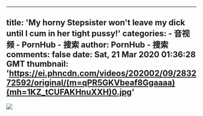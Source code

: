 
---
title: 'My horny Stepsister won't leave my dick until I cum in her tight pussy!'
categories: 
    - 音视频
    - PornHub - 搜索
author: PornHub - 搜索
comments: false
date: Sat, 21 Mar 2020 01:36:28 GMT
thumbnail: 'https://ei.phncdn.com/videos/202002/09/283272592/original/(m=qPR5GKVbeaf8Ggaaaa)(mh=1KZ_tCUFAKHnuXXH)0.jpg'
---

<div>   
<img src="https://ei.phncdn.com/videos/202002/09/283272592/original/(m=qPR5GKVbeaf8Ggaaaa)(mh=1KZ_tCUFAKHnuXXH)0.jpg" referrerpolicy="no-referrer">  
</div>
            